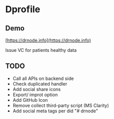 # Dprofile

## Demo

[https://drnode.info](https://drnode.info)

Issue VC for patients healthy data

## TODO

- Call all APIs on backend side
- Check duplicated handler
- Add social share icons
- Export/ improt option
- Add GitHub Icon
- Remove collect third-party script (MS Clarity)
- Add social meta tags per did
"# drnode" 
